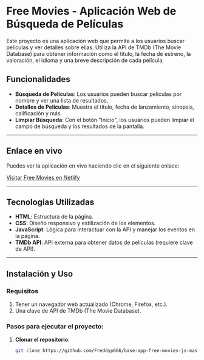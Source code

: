 # Free Movies - Aplicación Web de Búsqueda de Películas

Este proyecto es una aplicación web que permite a los usuarios buscar películas y ver detalles sobre ellas. Utiliza la API de TMDb (The Movie Database) para obtener información como el título, la fecha de estreno, la valoración, el idioma y una breve descripción de cada película.

## Funcionalidades

- **Búsqueda de Películas**: Los usuarios pueden buscar películas por nombre y ver una lista de resultados.
- **Detalles de Películas**: Muestra el título, fecha de lanzamiento, sinopsis, calificación y más.
- **Limpiar Búsqueda**: Con el botón "Inicio", los usuarios pueden limpiar el campo de búsqueda y los resultados de la pantalla.

---

## Enlace en vivo

Puedes ver la aplicación en vivo haciendo clic en el siguiente enlace:

[Visitar Free Movies en Netlify](free-movies-js.netlify.app)

---

## Tecnologías Utilizadas

- **HTML**: Estructura de la página.
- **CSS**: Diseño responsivo y estilización de los elementos.
- **JavaScript**: Lógica para interactuar con la API y manejar los eventos en la página.
- **TMDb API**: API externa para obtener datos de películas (requiere clave de API).

---

## Instalación y Uso

### Requisitos

1. Tener un navegador web actualizado (Chrome, Firefox, etc.).
2. Una clave de API de TMDb (The Movie Database).

### Pasos para ejecutar el proyecto:

1. **Clonar el repositorio**:
   ```bash
   git clone https://github.com/Freddyp666/base-app-free-movies-js-master.git
